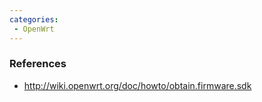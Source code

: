 ```yaml
---
categories:
 - OpenWrt
---
```

### References

-   <http://wiki.openwrt.org/doc/howto/obtain.firmware.sdk>

